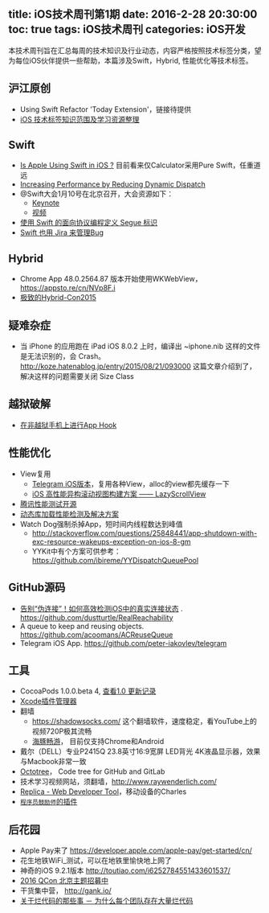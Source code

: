 title: iOS技术周刊第1期
date: 2016-2-28 20:30:00
toc: true
tags: iOS技术周刊
categories: iOS开发
---

本技术周刊旨在汇总每周的技术知识及行业动态，内容严格按照技术标签分类，望为每位iOS伙伴提供一些帮助，本篇涉及Swift，Hybrid, 性能优化等技术标签。

<!--more-->

## 沪江原创

* Using Swift Refactor 'Today Extension'，链接待提供
* [iOS 技术标签知识范围及学习资源整理](http://hujiangtechnology.github.io/2016/02/27/tech-tags-study/)

## Swift

* [Is Apple Using Swift in iOS ?](https://medium.com/@ryanolsonk/is-apple-using-swift-4a6c80f74599#.m9wr5tr7k)  目前看来仅Calculator采用Pure Swift，任重道远
* [Increasing Performance by Reducing Dynamic Dispatch](https://developer.apple.com/swift/blog/?id=27)
* @Swift大会1月10号在北京召开，大会资源如下：
  * [Keynote](https://github.com/atConf/atswift-2016-resources)
  * [视频](http://www.imooc.com/video/11118)
* [使用 Swift 的面向协议编程定义 Segue 标识](http://swift.gg/2016/02/01/protocol-oriented-segue-identifiers-swift/)
* [Swift 也用 Jira 来管理Bug](https://bugs.swift.org/projects/SR/issues/SR-581?filter=allopenissues)

## Hybrid

* Chrome App 48.0.2564.87 版本开始使用WKWebView，https://appsto.re/cn/NVp8F.i
* [极致的Hybrid-Con2015](http://vdisk.weibo.com/s/sWYf0noAplM?from=page_100505_profile&wvr=6)

## 疑难杂症

* 当 iPhone 的应用跑在 iPad iOS 8.0.2 上时，编译出 <XIBName>~iphone.nib 这样的文件是无法识别的，会 Crash。http://koze.hatenablog.jp/entry/2015/08/21/093000 这篇文章介绍到了，解决这样的问题需要关闭 Size Class

## 越狱破解

* [在非越狱手机上进行App Hook](http://mp.weixin.qq.com/s?__biz=MjM5NTIyNTUyMQ==&mid=455373552&idx=1&sn=522bdeaa8a3a8a37423634f4e6ad0334&scene=23&srcid=0223kyi4SqD0Mu6UafGoaQ0T#rd)

## 性能优化

* View复用
  * [Telegram iOS版本](https://github.com/peter-iakovlev/telegram)，复用各种View，alloc的view都先缓存一下
  * [iOS 高性能异构滚动视图构建方案 —— LazyScrollView](http://pingguohe.net/2016/01/31/lazyscroll.html)
* [腾讯性能测试开源](https://github.com/TencentOpen/GT)
* [动态库加载性能检测及解决方案](https://github.com/stepanhruda/dyld-image-loading-performance)
* Watch Dog强制杀掉App，短时间内线程数达到峰值
  * ​http://stackoverflow.com/questions/25848441/app-shutdown-with-exc-resource-wakeups-exception-on-ios-8-gm
  * YYKit中有个方案可供参考：https://github.com/ibireme/YYDispatchQueuePool

## GitHub源码

* [告别“伪连接”！如何高效检测iOS中的真实连接状态](http://mp.weixin.qq.com/s?__biz=MzA3ODg4MDk0Ng==&mid=402123943&idx=1&sn=9de12e74c32510a245d6195836653d5f#rd) . https://github.com/dustturtle/RealReachability 
* A queue to keep and reusing objects. https://github.com/acoomans/ACReuseQueue
* Telegram iOS App. https://github.com/peter-iakovlev/telegram

## 工具

* CocoaPods 1.0.0.beta 4,  [查看1.0 更新记录](http://blog.cocoapods.org/CocoaPods-1.0/)
* [Xcode插件管理器](https://github.com/alcatraz/Alcatraz)
* 翻墙
  * https://shadowsocks.com/  这个翻墙软件，速度稳定，看YouTube上的视频720P极其流畅 
  * [海豚畅游](http://do1.glbproxy.tk/html/ec/index.html)， 目前仅支持Chrome和Android
* ​戴尔（DELL）专业P2415Q 23.8英寸16:9宽屏 LED背光 4K液晶显示器，效果与Macbook非常一致
* [Octotree](https://github.com/buunguyen/octotree/)， Code tree for GitHub and GitLab
* 技术学习视频网站，须翻墙，http://www.raywenderlich.com/
* [Replica - Web Developer Tool](https://itunes.apple.com/cn/app/replica-web-developer-tool/id1068196306?l=en&mt=8)，移动设备的Charles
* [`程序员鼓励师`的插件](https://github.com/poboke/Miku)

## 后花园

* Apple Pay来了 https://developer.apple.com/apple-pay/get-started/cn/
* 花生地铁WiFi_测试，可以在地铁里愉快地上网了
* 神奇的iOS 9.2.1版本 http://toutiao.com/i6252784551433601537/
* [2016 QCon 北京主题招募中](http://2016.qconbeijing.com/)
* 干货集中营， http://gank.io/
* [关于烂代码的那些事 － 为什么每个团队存在大量烂代码](http://mp.weixin.qq.com/s?__biz=MzAwMDU1MTE1OQ==&mid=403520625&idx=1&sn=c59f3944760a055ee7b6d1dda4431e0a&scene=23&srcid=0113zrH6MRCoo0NBX3AOOSDO#r)